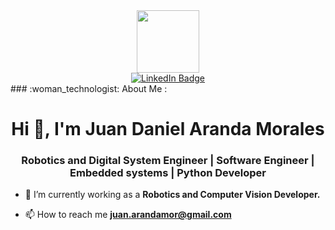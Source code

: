 
<div id="header" align="center">
  <img src="https://media.giphy.com/media/v1.Y2lkPTc5MGI3NjExbnNkZzRvNnZtOHFsbW1odjFiNmhpNGJlaXU1Zms5a2JrdnR1ajJkeCZlcD12MV9pbnRlcm5hbF9naWZfYnlfaWQmY3Q9Zw/unQ3IJU2RG7DO/giphy.gif" width="100"/>
</div>
<div id="badges" align="center">
  <a href="[your-linkedin-URL](https://www.linkedin.com/in/juanmoralesirs/?locale=en_US)">
    <img src="https://img.shields.io/badge/LinkedIn-blue?style=for-the-badge&logo=linkedin&logoColor=white" alt="LinkedIn Badge"/>
  </a>
</div>
### :woman_technologist: About Me :
<h1 align="center">Hi 👋, I'm Juan Daniel Aranda Morales</h1>
<h3 align="center">Robotics and Digital System Engineer | Software Engineer | Embedded systems | Python Developer</h3>

- 🔭 I’m currently working as a **Robotics and Computer Vision Developer.**

- 📫 How to reach me **juan.arandamor@gmail.com**
